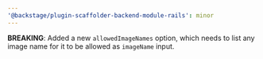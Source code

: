 ```yaml
---
'@backstage/plugin-scaffolder-backend-module-rails': minor
---
```


**BREAKING**: Added a new `allowedImageNames` option, which needs to list any image name for it to be allowed as `imageName` input.
